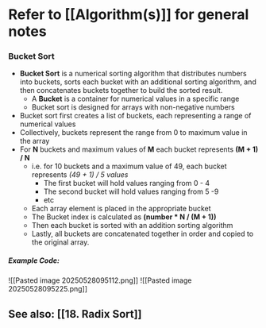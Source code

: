 # Refer to [[Algorithm(s)]] for general notes
### Bucket Sort
- **Bucket Sort** is a numerical sorting algorithm that distributes numbers into buckets, sorts each bucket with an additional sorting algorithm, and then concatenates buckets together to build the sorted result.
	- A **Bucket** is a container for numerical values in a specific range
	- Bucket sort is designed for arrays with non-negative numbers
- Bucket sort first creates a list of buckets, each representing a range of numerical values
- Collectively, buckets represent the range from 0 to maximum value in the array
- For **N** buckets and maximum values of **M** each bucket represents **(M + 1) / N**
	- i.e. for 10 buckets and a maximum value of 49, each bucket represents *(49 + 1) / 5 values* 
		- The first bucket will hold values ranging from 0 - 4
		- The second bucket will hold values ranging from 5 -9
		- etc
	- Each array element is placed in the appropriate bucket
	- The Bucket index is calculated as **(number * N / (M + 1))** 
	- Then each bucket is sorted with an addition sorting algorithm
	- Lastly, all buckets are concatenated together in order and copied to the original array.
##### Example Code:
![[Pasted image 20250528095112.png]]
![[Pasted image 20250528095225.png]]

## See also: [[18. Radix Sort]]